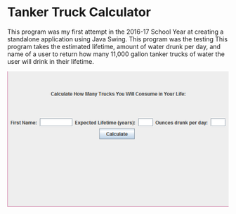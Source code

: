 # Tanker Truck Calculator

This program was my first attempt in the 2016-17 School Year at creating a standalone application using Java Swing.  This program was the testing
This program takes the estimated lifetime, amount of water drunk per day, and name of a user to return how many 11,000 gallon tanker trucks of water the user will drink in their lifetime.  

![alt text](https://github.com/KRagula/Programming-II-Portfolio/blob/master/TankerTruckGUI/Screenshots/TankerCalc.png)
